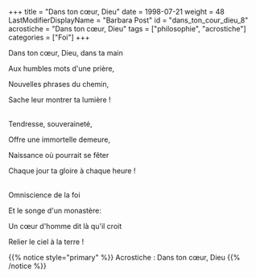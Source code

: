 +++
title = "Dans ton cœur, Dieu"
date = 1998-07-21
weight = 48
LastModifierDisplayName = "Barbara Post"
id = "dans_ton_cour_dieu_8"
acrostiche = "Dans ton cœur, Dieu"
tags = ["philosophie", "acrostiche"]
categories = ["Foi"]
+++

Dans ton cœur, Dieu, dans ta main

Aux humbles mots d'une prière,

Nouvelles phrases du chemin,

Sache leur montrer ta lumière !

 \
Tendresse, souveraineté,

Offre une immortelle demeure,

Naissance où pourrait se fêter

Chaque jour ta gloire à chaque heure !

 \
Omniscience de la foi

Et le songe d'un monastère:

Un cœur d'homme dit là qu'il croit

Relier le ciel à la terre !

{{% notice style="primary" %}}
Acrostiche : Dans ton cœur, Dieu
{{% /notice %}}

